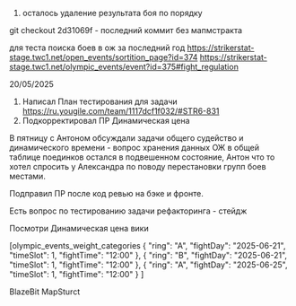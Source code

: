 
1. осталось удаление результата боя по порядку 

git checkout 2d31069f  - последний  коммит  без мапмстракта

для теста поиска боев в ож за последний год 
https://strikerstat-stage.twc1.net/open_events/sortition_page?id=374
https://strikerstat-stage.twc1.net/olympic_events/event?id=375#fight_regulation 


20/05/2025
1. Написал План тестирования для задачи https://ru.yougile.com/team/1117dcf1f032/#STR6-831 
2. Подкорректировал ПР Динамическая цена

В пятницу с Антоном обсуждали задачи общего судейство и динамического времени - вопрос хранения данных ОЖ в общей таблице поединков остался в подвешенном состояние, Антон что то хотел спросить у Александра по поводу перестановки групп боев местами. 

Подправил ПР после код ревью на бэке и фронте.

Есть вопрос по тестированию задачи рефакторинга - стейдж 

Посмотри Динамическая цена вики 


[olympic_events_weight_categories 
    {
        "ring": "A",
        "fightDay": "2025-06-21",
        "timeSlot": 1,
        "fightTime": "12:00"
    },
    {
        "ring": "B",
        "fightDay": "2025-06-21",
        "timeSlot": 1,
        "fightTime": "12:00"
    },
    {
        "ring": "A",
        "fightDay": "2025-06-25",
        "timeSlot": 1,
        "fightTime": "12:00"
    }
]


BlazeBit MapSturct